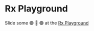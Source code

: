 # Rx Playground

Slide some :purple_circle: :large_blue_circle: :green_circle: at the [Rx Playground][rxp]

[rxp]: https://robbyrabbitman.github.io/rxp/
